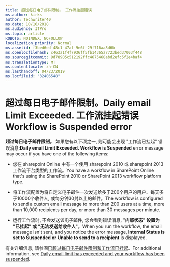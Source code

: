 ```yaml
---
title: 超过每日电子邮件限制。 工作流挂起错误
ms.author: kirks
author: Techwriter40
ms.date: 10/16/2018
ms.audience: ITPro
ms.topic: article
ROBOTS: NOINDEX, NOFOLLOW
localization_priority: Normal
ms.assetid: f3bed6ed-48c1-47af-9e6f-29f716aa8d6b
ms.openlocfilehash: c463a1f4f7936ff5fb14365a7723bed37003f448
ms.sourcegitcommit: 9d78905c512192ffc4675468abd2efc5f2e4baf4
ms.translationtype: MT
ms.contentlocale: zh-CN
ms.lasthandoff: 04/23/2019
ms.locfileid: "32406548"
---
```

# <a name="daily-email-limit-exceeded-workflow-is-suspended-error"></a><span data-ttu-id="f23b2-103">超过每日电子邮件限制。</span><span class="sxs-lookup"><span data-stu-id="f23b2-103">Daily email Limit Exceeded.</span></span> <span data-ttu-id="f23b2-104">工作流挂起错误</span><span class="sxs-lookup"><span data-stu-id="f23b2-104">Workflow is Suspended error</span></span>

 <span data-ttu-id="f23b2-105">**超过每日电子邮件限制。** 如果您有以下项之一, 则可能会出现 "工作流已挂起" 错误消息:</span><span class="sxs-lookup"><span data-stu-id="f23b2-105">**Daily email Limit Exceeded. Workflow is Suspended** error message may occur if you have one of the following items:</span></span> 
  
- <span data-ttu-id="f23b2-106">您在 sharepoint Online 中有一个使用 sharepoint 2010 或 sharepoint 2013 工作流平台类型的工作流。</span><span class="sxs-lookup"><span data-stu-id="f23b2-106">You have a workflow in SharePoint Online that's using the SharePoint 2010 or SharePoint 2013 workflow platform type.</span></span>
    
- <span data-ttu-id="f23b2-107">将工作流配置为将自定义电子邮件一次发送给多于200个用户的用户、每天多于10000个收件人, 或每分钟30封以上的邮件。</span><span class="sxs-lookup"><span data-stu-id="f23b2-107">The workflow is configured to send a custom email message to more than 200 users at a time, more than 10,000 recipients per day, or more than 30 messages per minute.</span></span>
    
- <span data-ttu-id="f23b2-108">运行工作流时, 不会发送该电子邮件, 您会看到错误消息, "**内部状态" 设置为 "已挂起" 或 "无法发送给收件人**"。</span><span class="sxs-lookup"><span data-stu-id="f23b2-108">When you run the workflow, the email message isn't sent, and you notice the error message, **Internal Status is set to Suspended or Unable to send to a recipient** is displayed.</span></span> 
    
<span data-ttu-id="f23b2-109">有关详细信息, 请参阅[已超过每日电子邮件限制和工作流已挂起](https://go.microsoft.com/fwlink/?Linkid=2031137)。</span><span class="sxs-lookup"><span data-stu-id="f23b2-109">For additional information, see [Daily email limit has exceeded and your workflow has been suspended](https://go.microsoft.com/fwlink/?Linkid=2031137).</span></span>
  
